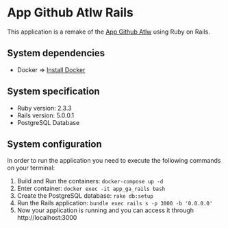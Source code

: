 # App Github Atlw Rails

This application is a remake of the [App Github Atlw](https://github.com/demmet/app_github_atlw) using Ruby on Rails.

## System dependencies

- Docker => [Install Docker](https://docs.docker.com/engine/installation/)

## System specification

- Ruby version: 2.3.3
- Rails version: 5.0.0.1
- PostgreSQL Database

## System configuration

In order to run the application you need to execute the following commands on your terminal:

1. Build and Run the containers: `docker-compose up -d`
1. Enter container: `docker exec -it app_ga_rails bash`
1. Create the PostgreSQL database: `rake db:setup`
1. Run the Rails application: `bundle exec rails s -p 3000 -b '0.0.0.0'`
1. Now your application is running and you can access it through http://localhost:3000
